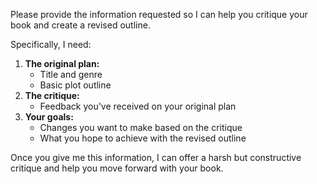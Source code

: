 Please provide the information requested so I can help you critique your book and create a revised outline. 

Specifically, I need:

1. **The original plan:**
    * Title and genre 
    * Basic plot outline
2. **The critique:**
    * Feedback you've received on your original plan 
3. **Your goals:**
    * Changes you want to make based on the critique 
    * What you hope to achieve with the revised outline

Once you give me this information, I can offer a harsh but constructive critique and help you move forward with your book. 
